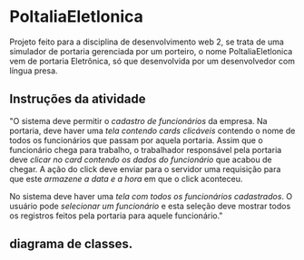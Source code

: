 # PoltaliaEletlonica
Projeto feito para a disciplina de desenvolvimento web 2, se trata de uma simulador de portaria gerenciada por um porteiro, o nome PoltaliaEletlonica vem de portaria Eletrônica, só que desenvolvida por um desenvolvedor com língua presa.

## Instruções da atividade

"O sistema deve permitir o *cadastro de funcionários* da empresa.
Na portaria, deve haver uma *tela contendo cards clicáveis* contendo o nome de todos os funcionários que passam por aquela portaria. Assim que o funcionário chega para trabalho, o trabalhador responsável pela portaria deve *clicar no card contendo os dados do funcionário* que acabou de chegar. A ação do click deve enviar para o servidor uma requisição para que este *armazene a data e a hora* em que o click aconteceu.

No sistema deve haver uma *tela com todos os funcionários cadastrados*. O usuário pode *selecionar um funcionário* e esta seleção deve mostrar todos os registros feitos pela portaria para aquele funcionário."

## diagrama de classes.
